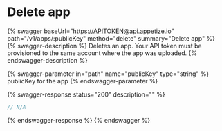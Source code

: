 # Delete app

{% swagger baseUrl="https://APITOKEN@api.appetize.io" path="/v1/apps/:publicKey" method="delete" summary="Delete app" %}
{% swagger-description %}
Deletes an app. Your API token must be provisioned to the same account where the app was uploaded.
{% endswagger-description %}

{% swagger-parameter in="path" name="publicKey" type="string" %}
publicKey for the app
{% endswagger-parameter %}

{% swagger-response status="200" description="" %}
```javascript
// N/A
```
{% endswagger-response %}
{% endswagger %}


